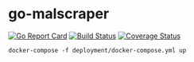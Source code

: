 # go-malscraper
[![Go Report Card](https://goreportcard.com/badge/github.com/rl404/go-malscraper)](https://goreportcard.com/report/github.com/rl404/go-malscraper)
[![Build Status](https://api.travis-ci.org/rl404/go-malscraper.svg?branch=master)](https://travis-ci.org/rl404/go-malscraper)
[![Coverage Status](https://coveralls.io/repos/github/rl404/go-malscraper/badge.svg)](https://coveralls.io/github/rl404/go-malscraper)

`docker-compose -f deployment/docker-compose.yml up`